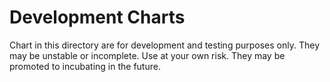 # Development Charts

Chart in this directory are for development and testing purposes only. They may be unstable or incomplete. Use at your own risk.
They may be promoted to incubating in the future.
